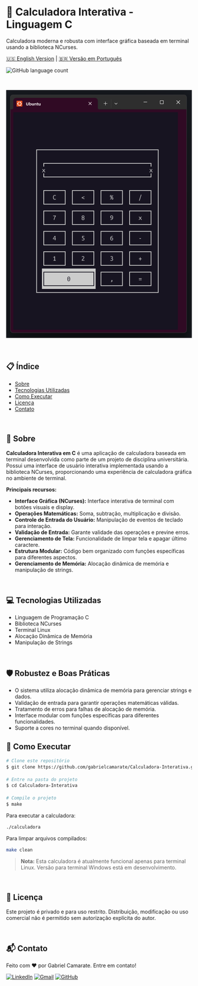 # 🧮 Calculadora Interativa - Linguagem C

Calculadora moderna e robusta com interface gráfica baseada em terminal usando a biblioteca NCurses.

[🇺🇸 English Version](README.md) | [🇧🇷 Versão em Português](PT-BR-README.md)

![GitHub language count](https://img.shields.io/github/languages/count/gabrielcamarate/Calculadora-Interativa)

<br>

<p align="center">
  <!-- Adicione sua imagem de preview do projeto abaixo -->
  <img src="images/preview.png" alt="Preview do Projeto"/>
</p>

<br>

## 📋 Índice

* [Sobre](#-sobre)
* [Tecnologias Utilizadas](#-tecnologias-utilizadas)
* [Como Executar](#-como-executar)
* [Licença](#-licença)
* [Contato](#-contato)

<br>

## 📖 Sobre

**Calculadora Interativa em C** é uma aplicação de calculadora baseada em terminal desenvolvida como parte de um projeto de disciplina universitária. Possui uma interface de usuário interativa implementada usando a biblioteca NCurses, proporcionando uma experiência de calculadora gráfica no ambiente de terminal.

**Principais recursos:**
*   **Interface Gráfica (NCurses):** Interface interativa de terminal com botões visuais e display.
*   **Operações Matemáticas:** Soma, subtração, multiplicação e divisão.
*   **Controle de Entrada do Usuário:** Manipulação de eventos de teclado para interação.
*   **Validação de Entrada:** Garante validade das operações e previne erros.
*   **Gerenciamento de Tela:** Funcionalidade de limpar tela e apagar último caractere.
*   **Estrutura Modular:** Código bem organizado com funções específicas para diferentes aspectos.
*   **Gerenciamento de Memória:** Alocação dinâmica de memória e manipulação de strings.

<br>

## 💻 Tecnologias Utilizadas

- Linguagem de Programação C
- Biblioteca NCurses
- Terminal Linux
- Alocação Dinâmica de Memória
- Manipulação de Strings

<br>

## 🛡️ Robustez e Boas Práticas

- O sistema utiliza alocação dinâmica de memória para gerenciar strings e dados.
- Validação de entrada para garantir operações matemáticas válidas.
- Tratamento de erros para falhas de alocação de memória.
- Interface modular com funções específicas para diferentes funcionalidades.
- Suporte a cores no terminal quando disponível.

## 🚀 Como Executar

```bash
# Clone este repositório
$ git clone https://github.com/gabrielcamarate/Calculadora-Interativa.git

# Entre na pasta do projeto
$ cd Calculadora-Interativa

# Compile o projeto
$ make
```

Para executar a calculadora:

```bash
./calculadora
```

Para limpar arquivos compilados:

```bash
make clean
```

> **Nota:** Esta calculadora é atualmente funcional apenas para terminal Linux. Versão para terminal Windows está em desenvolvimento.

<br>

## 📝 Licença

Este projeto é privado e para uso restrito. Distribuição, modificação ou uso comercial não é permitido sem autorização explícita do autor.

<br>

## 📬 Contato

Feito com ❤️ por Gabriel Camarate. Entre em contato!

[![LinkedIn](https://img.shields.io/badge/linkedin-%230077B5.svg?style=for-the-badge&logo=linkedin&logoColor=white)](https://www.linkedin.com/in/gabrielcamarate/)
[![Gmail](https://img.shields.io/badge/EMAIL-D14836?style=for-the-badge&logo=gmail&logoColor=white)](mailto:gabrielcamarate@icloud.com)
[![GitHub](https://img.shields.io/badge/github-%23121011.svg?style=for-the-badge&logo=github&logoColor=white)](https://github.com/gabrielcamarate)
